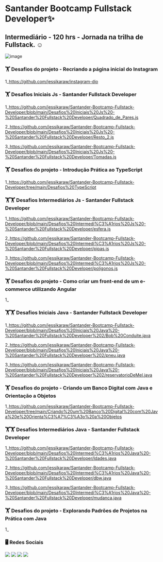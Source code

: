 # Santander Bootcamp Fullstack Developer✨
 ## Intermediário - 120 hrs - Jornada na trilha de Fullstack. ☺ 
 
 ![image](https://user-images.githubusercontent.com/93353985/182635008-d3490a20-83b5-4de6-be49-a59edab3e38c.png)

### 🏋️‍ Desafios do projeto - Recriando a página inicial do Instagram
1_https://github.com/jessikaraw/instagram-dio
  
### 🏋️‍ Desafios Iniciais Js - Santander Fullstack Developer
1_https://github.com/jessikaraw/Santander-Bootcamp-Fullstack-Developer/blob/main/Desafios%20Iniciais%20Js%20-%20Santander%20Fullstack%20Developer/Quadrado_de_Pares.js

2_https://github.com/jessikaraw/Santander-Bootcamp-Fullstack-Developer/blob/main/Desafios%20Iniciais%20Js%20-%20Santander%20Fullstack%20Developer/Resto_2.js

3_https://github.com/jessikaraw/Santander-Bootcamp-Fullstack-Developer/blob/main/Desafios%20Iniciais%20Js%20-%20Santander%20Fullstack%20Developer/Tomadas.js

### 🏋️‍ Desafios do projeto - Introdução Prática ao TypeScript
1_https://github.com/jessikaraw/Santander-Bootcamp-Fullstack-Developer/tree/main/Desafios%20TypeScript
  
### 🏋️‍🏋️‍ Desafios Intermediários Js - Santander Fullstack Developer
1_https://github.com/jessikaraw/Santander-Bootcamp-Fullstack-Developer/blob/main/Desafios%20Intermedi%C3%A1rios%20Js%20-%20Santander%20Fullstack%20Developer/esfera.js
  
2_https://github.com/jessikaraw/Santander-Bootcamp-Fullstack-Developer/blob/main/Desafios%20Intermedi%C3%A1rios%20Js%20-%20Santander%20Fullstack%20Developer/pipas.js

3_https://github.com/jessikaraw/Santander-Bootcamp-Fullstack-Developer/blob/main/Desafios%20Intermedi%C3%A1rios%20Js%20-%20Santander%20Fullstack%20Developer/poligonos.js

### 🏋️‍ Desafios do projeto - Como criar um front-end de um e-commerce utilizando Angular
1_

### 🏋️‍🏋️‍ Desafios Iniciais Java - Santander Fullstack Developer
1_https://github.com/jessikaraw/Santander-Bootcamp-Fullstack-Developer/blob/main/Desafios%20Iniciais%20Java%20-%20Santander%20Fullstack%20Developer%202/Bob%20Conduite.java
  
2_https://github.com/jessikaraw/Santander-Bootcamp-Fullstack-Developer/blob/main/Desafios%20Iniciais%20Java%20-%20Santander%20Fullstack%20Developer%202/pneu.java

3_https://github.com/jessikaraw/Santander-Bootcamp-Fullstack-Developer/blob/main/Desafios%20Iniciais%20Java%20-%20Santander%20Fullstack%20Developer%202/reservatorioDeMel.java

### 🏋️‍ Desafios do projeto - Criando um Banco Digital com Java e Orientação a Objetos
1_https://github.com/jessikaraw/Santander-Bootcamp-Fullstack-Developer/tree/main/Criando%20um%20Banco%20Digital%20com%20Java%20e%20Orienta%C3%A7%C3%A3o%20a%20Objetos

### 🏋️‍🏋️‍ Desafios Intermediários Java - Santander Fullstack Developer
1_https://github.com/jessikaraw/Santander-Bootcamp-Fullstack-Developer/blob/main/Desafios%20Intermedi%C3%A1rios%20Java%20-%20Santander%20Fullstack%20Developer/Idades.java
  
2_https://github.com/jessikaraw/Santander-Bootcamp-Fullstack-Developer/blob/main/Desafios%20Intermedi%C3%A1rios%20Java%20-%20Santander%20Fullstack%20Developer/dbw.java

3_https://github.com/jessikaraw/Santander-Bootcamp-Fullstack-Developer/blob/main/Desafios%20Intermedi%C3%A1rios%20Java%20-%20Santander%20Fullstack%20Developer/mudanca.java

### 🏋️‍ Desafios do projeto - Explorando Padrões de Projetos na Prática com Java
1_
  
### 🖥️ Redes Sociais
<div> 
 <a href="https://www.linkedin.com/in/jessika-oliveira/" target="_blank"><img src="https://img.shields.io/badge/-LinkedIn-%230077B5?style=for-the-badge&logo=linkedin&logoColor=white" target="_blank"></a> 
    <a href="https://spectacled-cheek-815.notion.site/Jessika-de-Oliveira-Ferreira-6cdd87fa550d4acbb9eb92804b6d8990" target="_blank"><img src="https://img.shields.io/badge/Notion-000000?style=for-the-badge&logo=notion&logoColor=white" target="_blank"></a> 
  <a href="https://instagram.com/jessikof_" target="_blank"><img src="https://img.shields.io/badge/-Instagram-%23E4405F?style=for-the-badge&logo=instagram&logoColor=white" target="_blank"></a>
  <a href = "mailto:jessika.o.ferreira@hotmail.com"><img src="https://img.shields.io/badge/-Gmail-%23333?style=for-the-badge&logo=gmail&logoColor=white" target="_blank"></a>
  
